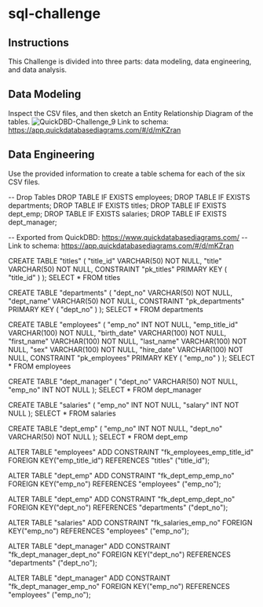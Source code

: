 # sql-challenge

## Instructions
This Challenge is divided into three parts: data modeling, data engineering, and data analysis.

## Data Modeling
Inspect the CSV files, and then sketch an Entity Relationship Diagram of the tables.
![QuickDBD-Challenge_9](https://github.com/JuanTenopala/sql-challenge/assets/144553115/9d44f7a5-cee2-42f1-b63e-9f2214ac53a1)
Link to schema: https://app.quickdatabasediagrams.com/#/d/mKZran

## Data Engineering
Use the provided information to create a table schema for each of the six CSV files.

-- Drop Tables
DROP TABLE IF EXISTS employees;
DROP TABLE IF EXISTS departments;
DROP TABLE IF EXISTS titles;
DROP TABLE IF EXISTS dept_emp;
DROP TABLE IF EXISTS salaries;
DROP TABLE IF EXISTS dept_manager;

-- Exported from QuickDBD: https://www.quickdatabasediagrams.com/
-- Link to schema: https://app.quickdatabasediagrams.com/#/d/mKZran

CREATE TABLE "titles" (
    "title_id" VARCHAR(50)   NOT NULL,
    "title" VARCHAR(50)   NOT NULL,
    CONSTRAINT "pk_titles" PRIMARY KEY (
        "title_id"
     )
);
SELECT * FROM titles

CREATE TABLE "departments" (
    "dept_no" VARCHAR(50)   NOT NULL,
    "dept_name" VARCHAR(50)   NOT NULL,
    CONSTRAINT "pk_departments" PRIMARY KEY (
        "dept_no"
     )
);
SELECT * FROM departments


CREATE TABLE "employees" (
    "emp_no" INT   NOT NULL,
    "emp_title_id" VARCHAR(100)   NOT NULL,
    "birth_date" VARCHAR(100)   NOT NULL,
    "first_name" VARCHAR(100)   NOT NULL,
    "last_name" VARCHAR(100)   NOT NULL,
    "sex" VARCHAR(100)   NOT NULL,
    "hire_date" VARCHAR(100)   NOT NULL,
    CONSTRAINT "pk_employees" PRIMARY KEY (
        "emp_no"
     )
);
SELECT * FROM employees

CREATE TABLE "dept_manager" (
    "dept_no" VARCHAR(50)   NOT NULL,
    "emp_no" INT   NOT NULL
);
SELECT * FROM dept_manager

CREATE TABLE "salaries" (
    "emp_no" INT   NOT NULL,
    "salary" INT   NOT NULL
);
SELECT * FROM salaries

CREATE TABLE "dept_emp" (
    "emp_no" INT   NOT NULL,
    "dept_no" VARCHAR(50)   NOT NULL
);
SELECT * FROM dept_emp

ALTER TABLE "employees" ADD CONSTRAINT "fk_employees_emp_title_id" FOREIGN KEY("emp_title_id")
REFERENCES "titles" ("title_id");

ALTER TABLE "dept_emp" ADD CONSTRAINT "fk_dept_emp_emp_no" FOREIGN KEY("emp_no")
REFERENCES "employees" ("emp_no");

ALTER TABLE "dept_emp" ADD CONSTRAINT "fk_dept_emp_dept_no" FOREIGN KEY("dept_no")
REFERENCES "departments" ("dept_no");

ALTER TABLE "salaries" ADD CONSTRAINT "fk_salaries_emp_no" FOREIGN KEY("emp_no")
REFERENCES "employees" ("emp_no");

ALTER TABLE "dept_manager" ADD CONSTRAINT "fk_dept_manager_dept_no" FOREIGN KEY("dept_no")
REFERENCES "departments" ("dept_no");

ALTER TABLE "dept_manager" ADD CONSTRAINT "fk_dept_manager_emp_no" FOREIGN KEY("emp_no")
REFERENCES "employees" ("emp_no");


